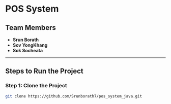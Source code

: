 # POS System

## Team Members
- **Srun Borath**  
- **Sov YongKhang**  
- **Sok Socheata**  

---

## Steps to Run the Project

### Step 1: Clone the Project
```bash
git clone https://github.com/Srunborath7/pos_system_java.git

